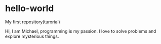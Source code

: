 # hello-world

My first repository(turorial)

Hi, I am Michael, programming is my passion. I love to solve problems and explore mysterious things.
